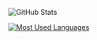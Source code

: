 ![GitHub Stats](https://github-readme-stats.vercel.app/api?username=szolowicz&count_private=true&include_all_commits=true&show_icons=true&custom_title=GitHub%20Stats)

[![Most Used Languages](https://github-readme-stats.vercel.app/api/top-langs/?username=szolowicz&layout=compact&langs_count=3)](https://github.com/anuraghazra/github-readme-stats)
